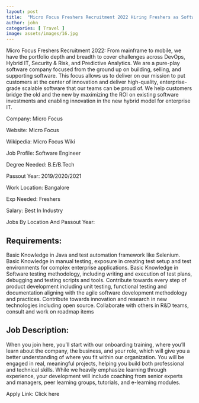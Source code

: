 ```yaml
---
layout: post
title:  "Micro Focus Freshers Recruitment 2022 Hiring Freshers as Software Engineer of Any Degree Graduate"
author: john
categories: [ Travel ]
image: assets/images/16.jpg
---
```


Micro Focus Freshers Recruitment 2022: From mainframe to mobile, we have the portfolio depth and breadth to cover challenges across DevOps, Hybrid IT, Security & Risk, and Predictive Analytics. We are a pure-play software company focused from the ground up on building, selling, and supporting software. This focus allows us to deliver on our mission to put customers at the center of innovation and deliver high-quality, enterprise-grade scalable software that our teams can be proud of. We help customers bridge the old and the new by maximizing the ROI on existing software investments and enabling innovation in the new hybrid model for enterprise IT.


Company: Micro Focus

Website: Micro Focus

Wikipedia: Micro Focus Wiki

Job Profile: Software Engineer

Degree Needed: B.E/B.Tech

Passout Year: 2019/2020/2021

Work Location: Bangalore

Exp Needed: Freshers

Salary: Best In Industry

Jobs By Location And Passout Year:

<h2>Requirements:</h2>

Basic Knowledge in Java and test automation framework like Selenium.
Basic Knowledge in manual testing, exposure in creating test setup and test environments for complex enterprise applications.
Basic Knowledge in Software testing methodology, including writing and execution of test plans, debugging and testing scripts and tools.
Contribute towards every step of product development including unit testing, functional testing and documentation aligning with the agile software development methodology and practices.
Contribute towards innovation and research in new technologies including open source.
Collaborate with others in R&D teams, consult and work on roadmap items

<h2>Job Description:</h2>

When you join here, you’ll start with our onboarding training, where you’ll learn about the company, the business, and your role, which will give you a better understanding of where you fit within our organization. 
You will be engaged in real, meaningful projects, helping you build both professional and technical skills. 
While we heavily emphasize learning through experience, your development will include coaching from senior experts and managers, peer learning groups, tutorials, and e-learning modules.

Apply Link: Click here